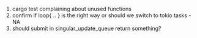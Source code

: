 1. cargo test complaining about unused functions
2. confirm if loop{ .. } is the right way or should we switch to tokio tasks - NA
3. should submit in singular_update_queue return something?
